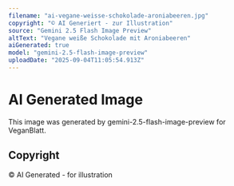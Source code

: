 ```yaml
---
filename: "ai-vegane-weisse-schokolade-aroniabeeren.jpg"
copyright: "© AI Generiert - zur Illustration"
source: "Gemini 2.5 Flash Image Preview"
altText: "Vegane weiße Schokolade mit Aroniabeeren"
aiGenerated: true
model: "gemini-2.5-flash-image-preview"
uploadDate: "2025-09-04T11:05:54.913Z"
---
```


# AI Generated Image

This image was generated by gemini-2.5-flash-image-preview for VeganBlatt.

## Copyright
© AI Generated - for illustration
